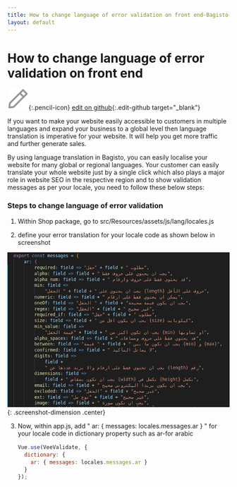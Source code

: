 ```yaml
---
title: How to change language of error validation on front end-Bagisto
layout: default
---
```


# How to change language of error validation on front end

![](assets/images/icons/Icon-Pencil-Large.svg){:.pencil-icon}
[edit on github](https://github.com/bagisto/bagisto-docs/blob/master/error_translation.md){:.edit-github target="\_blank"}

If you want to make your website easily accessible to customers in multiple languages and expand your business to a global level then language translation is imperative for your website. It will help you get more traffic and further generate sales.

By using language translation in Bagisto, you can easily localise your website for many global or regional languages. Your customer can easily translate your whole website just by a single click which also plays a major role in website SEO in the respective region and to show validation messages as per your locale, you need to follow these below steps:

### Steps to change language of error validation

1. Within Shop package, go to src/Resources/assets/js/lang/locales.js

2. define your error translation for your locale code as shown below in screenshot

![error-translation](assets/images/Bagisto_Docs_Images/user-guide/locale-trans.png){: .screenshot-dimension .center}

3. Now, within app.js, add " ar: { messages: locales.messages.ar } " for your locale code in dictionary property such as ar-for arabic

   ```javascript
   Vue.use(VeeValidate, {
     dictionary: {
       ar: { messages: locales.messages.ar }
     }
   });
   ```
